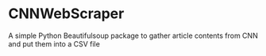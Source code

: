 # CNNWebScraper
A simple Python Beautifulsoup package to gather article contents from CNN and put them into a CSV file
